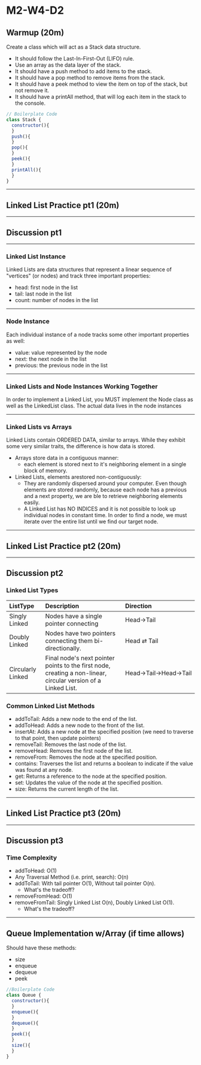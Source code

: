 # M2-W4-D2

## Warmup (20m)

Create a class which will act as a Stack data structure.

- It should follow the Last-In-First-Out (LIFO) rule.
- Use an array as the data layer of the stack.
- It should have a push method to add items to the stack.
- It should have a pop method to remove items from the stack.
- It should have a peek method to view the item on top of the stack, but not remove it.
- It should have a printAll method, that will log each item in the stack to the
  console.

```js
// Boilerplate Code
class Stack {
  constructor(){
  }
  push(){
  }
  pop(){
  }
  peek(){
  }
  printAll(){
  }
}
```

---

## Linked List Practice pt1 (20m)

---

## Discussion pt1

---

### Linked List Instance

Linked Lists are data structures that represent a linear sequence of "vertices" (or nodes) and track three important properties:

- head: first node in the list
- tail: last node in the list
- count: number of nodes in the list

---

### Node Instance

Each individual instance of a node tracks some other important properties as well:

- value: value represented by the node
- next: the next node in the list
- previous: the previous node in the list

---

### Linked Lists and Node Instances Working Together

In order to implement a Linked List, you MUST implement the Node class as well as the LinkedList class.
The actual data lives in the node instances

---

### Linked Lists vs Arrays

Linked Lists contain ORDERED DATA, similar to arrays. While they exhibit some very similar traits, the difference is how data is stored.

- Arrays store data in a contiguous manner:
  - each element is stored next to it's neighboring element in a single block of memory.
- Linked Lists, elements arestored non-contiguously:
  - They are randomly dispersed around your computer. Even though elements are stored randomly, because each node has a previous and a next property, we are ble to retrieve neighboring elements easily.
  - A Linked List has NO INDICES and it is not possible to look up individual nodes in constant time. In order to find a node, we must iterate over the entire list until we find our target node.

---

## Linked List Practice pt2 (20m)

---

## Discussion pt2

### Linked List Types

|ListType|Description|Direction|
|:--|:--|:--|
| Singly Linked | Nodes have a single pointer connecting | Head→Tail |
| Doubly Linked | Nodes have two pointers connecting them bi-directionally. | Head ⇄ Tail |
| Circularly Linked | Final node's next pointer points to the first node, creating a non-linear, circular version of a Linked List. | Head→Tail→Head→Tail|

### Common Linked List Methods

- addToTail: Adds a new node to the end of the list.
- addToHead: Adds a new node to the front of the list.
- insertAt: Adds a new node at the specified position (we need to traverse to
that point, then update pointers)
- removeTail: Removes the last node of the list.
- removeHead: Removes the first node of the list.
- removeFrom: Removes the node at the specified position.
- contains: Traverses the list and returns a boolean to indicate if the value
was found at any node.
- get: Returns a reference to the node at the specified position.
- set: Updates the value of the node at the specified position.
- size: Returns the current length of the list.

---

## Linked List Practice pt3 (20m)

---

## Discussion pt3

### Time Complexity

- addToHead: O(1)
- Any Traversal Method (i.e. print, search): O(n)
- addToTail: With tail pointer O(1), Without tail pointer O(n).
  - What's the tradeoff?
- removeFromHead: O(1)
- removeFromTail: Singly Linked List O(n), Doubly Linked List O(1).
  - What's the tradeoff?

---

## Queue Implementation w/Array (if time allows)

Should have these methods:

- size
- enqueue
- dequeue
- peek

```js
//Boilerplate Code
class Queue {
  constructor(){
  }
  enqueue(){
  }
  dequeue(){
  }
  peek(){
  }
  size(){
  }
}
```
